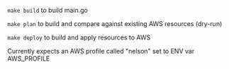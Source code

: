 `make build` to build main.go

`make plan` to build and compare against existing AWS resources (dry-run)

`make deploy` to build and apply resources to AWS

Currently expects an AWS profile called "nelson" set to ENV var AWS_PROFILE
